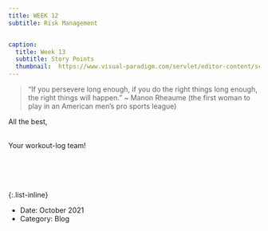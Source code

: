 ```yaml
---
title: WEEK 12
subtitle: Risk Management


caption:
  title: Week 13
  subtitle: Story Points
  thumbnail:  https://www.visual-paradigm.com/servlet/editor-content/scrum/what-is-story-point-in-agile/sites/7/2018/12/story-point-fibonacci-number.png
---
```


> “If you persevere long enough, if you do the right things long enough, the right things will happen.” ~ Manon Rheaume (the first woman to play in an American men’s pro sports league)


<div align="left">



All the best,<br><br>

Your workout-log team!<br><br><br><br><br>

</div>


{:.list-inline}
- Date: October 2021
- Category: Blog
